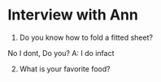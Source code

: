 # Interview with Ann

1. Do you know how to fold a fitted sheet?

No I dont, Do you? A: I do infact

2. What is your favorite food?

